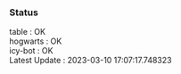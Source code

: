 ### Status


table : OK  
hogwarts : OK  
icy-bot : OK  
Latest Update : 2023-03-10 17:07:17.748323
